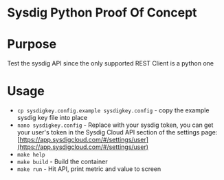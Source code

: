 # Sysdig Python Proof Of Concept

# Purpose
Test the sysdig API since the only supported REST Client is a python one

# Usage
  * `cp sysdigkey.config.example sysdigkey.config` - copy the example sysdig key file into place
  * `nano sysdigkey.config` - Replace with your sysdig token, you can get your user's token in the Sysdig Cloud API section of the settings page: [https://app.sysdigcloud.com/#/settings/user](https://app.sysdigcloud.com/#/settings/user) 
  * `make help`
  * `make build` - Build the container
  * `make run` - Hit API, print metric and value to screen
